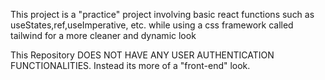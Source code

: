 This project is a "practice" project involving basic react functions such as useStates,ref,useImperative, etc. while using a css framework called tailwind for a more cleaner and dynamic look

This Repository DOES NOT HAVE ANY USER AUTHENTICATION FUNCTIONALITIES. Instead its more of a "front-end" look.
